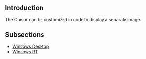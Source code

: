 ## Introduction

The Cursor can be customized in code to display a separate image.

## Subsections

-   [Windows Desktop](/documentation/tutorials/code-tutorials/customizing-cursor-visuals/windows-desktop.md)
-   [Windows RT](/frb/docs/index.php?title=Customizing_Cursor_Visuals:Windows_RT "Customizing Cursor Visuals:Windows RT")
